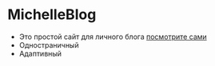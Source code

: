 # MichelleBlog
- Это простой сайт для личного блога [посмотрите сами](https://ankettta.github.io/MichelleBlog/)
- Одностраничный
- Адаптивный
